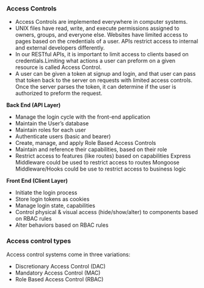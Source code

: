 ### Access Controls

- Access Controls are implemented everywhere in computer systems. 
- UNIX files have read, write, and execute permissions assigned to owners, groups, and everyone else. Websites have limited access to pages based on the credentials of a user. APIs restrict access to internal and external developers differently.
- In our RESTful APIs, it is important to limit access to clients based on credentials.Limiting what actions a user can preform on a given resource is called Access Control.
- A user can be given a token at signup and login, and that user can pass that token back to the server on requests with limited access controls. Once the server parses the token, it can determine if the user is authorized to preform the request.

**Back End (API Layer)**
- Manage the login cycle with the front-end application
- Maintain the User’s database
- Maintain roles for each user
- Authenticate users (basic and bearer)
- Create, manage, and apply Role Based Access Controls
- Maintain and reference their capabilities, based on their role
- Restrict access to features (like routes) based on capabilities Express Middleware could be used to restrict access to routes Mongoose Middleware/Hooks could be use to restrict access to business logic

**Front End (Client Layer)**
- Initiate the login process
- Store login tokens as cookies
- Manage login state, capabilities
- Control physical & visual access (hide/show/alter) to components based on RBAC rules
- Alter behaviors based on RBAC rules

### Access control types
Access control systems come in three variations:
- Discretionary Access Control (DAC)
- Mandatory Access Control (MAC)
- Role Based Access Control (RBAC)